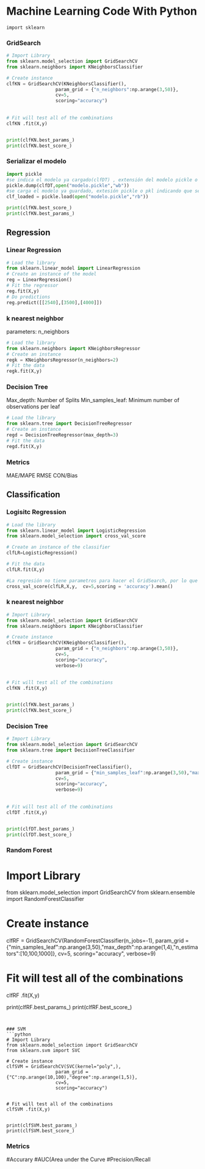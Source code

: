 # Machine Learning Code With Python
```
import sklearn
```
### GridSearch
```python
# Import Library
from sklearn.model_selection import GridSearchCV
from sklearn.neighbors import KNeighborsClassifier

# Create instance
clfKN = GridSearchCV(KNeighborsClassifier(),
                  param_grid = {"n_neighbors":np.arange(3,50)},
                  cv=5,
                  scoring="accuracy")
                     
                      
# Fit will test all of the combinations
clfKN .fit(X,y)


print(clfKN.best_params_)
print(clfKN.best_score_)
```


### Serializar el modelo
```python
import pickle
#se indica el modelo ya cargado(clfDT) , extensión del modelo pickle o pkl e indicar que sea escritura y binary
pickle.dump(clfDT,open("modelo.pickle","wb"))
#se carga el modelo ya guardado, extesión pickle o pkl indicando que sea lectura y binary
clf_loaded = pickle.load(open("modelo.pickle","rb"))

print(clfKN.best_score_)
print(clfKN.best_params_)
```



## Regression

### Linear Regression
```python
# Load the library
from sklearn.linear_model import LinearRegression
# Create an instance of the model
reg = LinearRegression()
# Fit the regressor
reg.fit(X,y)
# Do predictions
reg.predict([[2540],[3500],[4000]])
```

### k nearest neighbor
parameters: n_neighbors
```python
# Load the library
from sklearn.neighbors import KNeighborsRegressor
# Create an instance
regk = KNeighborsRegressor(n_neighbors=2)
# Fit the data
regk.fit(X,y)
```
### Decision Tree
Max_depth: Number of Splits
Min_samples_leaf: Minimum number of observations per leaf
```python
# Load the library
from sklearn.tree import DecisionTreeRegressor
# Create an instance
regd = DecisionTreeRegressor(max_depth=3)
# Fit the data
regd.fit(X,y)
```

### Metrics

MAE/MAPE
RMSE
CON/Bias

## Classification

### Logisitc Regression
```python
# Load the library
from sklearn.linear_model import LogisticRegression
from sklearn.model_selection import cross_val_score

# Create an instance of the classifier
clfLR=LogisticRegression()

# Fit the data
clfLR.fit(X,y)

#La regresión no tiene parametros para hacer el GridSearch, por lo que simplemente se hace cross validation
cross_val_score(clfLR,X,y,  cv=5,scoring = 'accuracy').mean()
```
### k nearest neighbor
```python
# Import Library
from sklearn.model_selection import GridSearchCV
from sklearn.neighbors import KNeighborsClassifier

# Create instance
clfKN = GridSearchCV(KNeighborsClassifier(),
                  param_grid = {"n_neighbors":np.arange(3,50)},
                  cv=5,
                  scoring="accuracy",
                  verbose=9)
                     
                      
# Fit will test all of the combinations
clfKN .fit(X,y)


print(clfKN.best_params_)
print(clfKN.best_score_)
```
### Decision Tree
```python
# Import Library
from sklearn.model_selection import GridSearchCV
from sklearn.tree import DecisionTreeClassifier

# Create instance
clfDT = GridSearchCV(DecisionTreeClassifier(),
                  param_grid = {"min_samples_leaf":np.arange(3,50),"max_depth":np.arange(1,4)},
                  cv=5,
                  scoring="accuracy",
                  verbose=9)
                     
                      
# Fit will test all of the combinations
clfDT .fit(X,y)


print(clfDT.best_params_)
print(clfDT.best_score_)
```
### Random Forest
# Import Library
from sklearn.model_selection import GridSearchCV
from sklearn.ensemble import RandomForestClassifier

# Create instance
clfRF = GridSearchCV(RandomForestClassifier(n_jobs=-1),
                  param_grid = {"min_samples_leaf":np.arange(3,50),"max_depth":np.arange(1,4),"n_estimators":[10,100,1000]},
                  cv=5,
                  scoring="accuracy",
                  verbose=9)
                     
                     
# Fit will test all of the combinations
clfRF .fit(X,y)


print(clfRF.best_params_)
print(clfRF.best_score_)
```


### SVM
```python
# Import Library
from sklearn.model_selection import GridSearchCV
from sklearn.svm import SVC

# Create instance
clfSVM = GridSearchCV(SVC(kernel="poly",),
                  param_grid = {"C":np.arange(10,100),"degree":np.arange(1,5)},
                  cv=5,
                  scoring="accuracy")
                     
                      
# Fit will test all of the combinations
clfSVM .fit(X,y)


print(clfSVM.best_params_)
print(clfSVM.best_score_)
```

### Metrics

#Accurary
#AUC(Area under the Curve
#Precision/Recall
